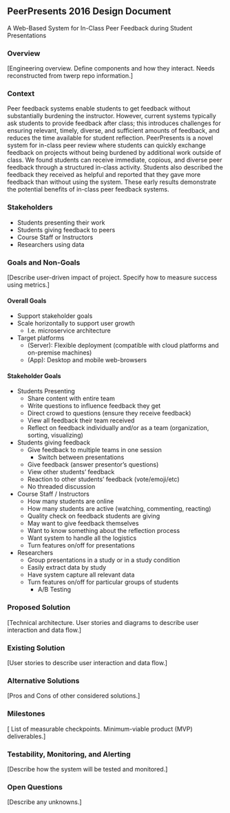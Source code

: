 ## PeerPresents 2016 Design Document ##
A Web-Based System for In-Class Peer Feedback during Student Presentations


### Overview
[Engineering overview. Define components and how they interact. Needs reconstructed from twerp repo information.]

### Context
Peer feedback systems enable students to get feedback without substantially burdening the instructor. However, current systems typically ask students to provide feedback after class; this introduces challenges for ensuring relevant, timely, diverse, and sufficient amounts of feedback, and reduces the time available for student reflection. PeerPresents is a novel system for in-class peer review where students can quickly exchange feedback on projects without being burdened by additional work outside of class. We found students can receive immediate, copious, and diverse peer feedback through a structured in-class activity. Students also described the feedback they received as helpful and reported that they gave more feedback than without using the system. These early results demonstrate the potential
benefits of in-class peer feedback systems.

### Stakeholders
* Students presenting their work
* Students giving feedback to peers
* Course Staff or Instructors
* Researchers using data

### Goals and Non-Goals
[Describe user-driven impact of project. Specify how to measure success using metrics.]

#### Overall Goals
* Support stakeholder goals
* Scale horizontally to support user growth
  * I.e. microservice architecture
* Target platforms
  * (Server): Flexible deployment (compatible with cloud platforms and on-premise machines)
  * (App): Desktop and mobile web-browsers

#### Stakeholder Goals
* Students Presenting
  * Share content with entire team
  * Write questions to influence feedback they get
  * Direct crowd to questions (ensure they receive feedback)
  * View all feedback their team received
  * Reflect on feedback individually and/or as a team (organization, sorting, visualizing)
* Students giving feedback
  * Give feedback to multiple teams in one session
    * Switch between presentations
  * Give feedback (answer presentor’s questions)
  * View other students’ feedback
  * Reaction to other students’ feedback (vote/emoji/etc)
  * No threaded discussion
* Course Staff / Instructors
  * How many students are online
  * How many students are active (watching, commenting, reacting)
  * Quality check on feedback students are giving
  * May want to give feedback themselves
  * Want to know something about the reflection process
  * Want system to handle all the logistics
  * Turn features on/off for presentations
* Researchers
  * Group presentations in a study or in a study condition
  * Easily extract data by study
  * Have system capture all relevant data
  * Turn features on/off for particular groups of students
    * A/B Testing

### Proposed Solution
[Technical architecture. User stories and diagrams to describe user interaction and data flow.]

### Existing Solution
[User stories to describe user interaction and data flow.]

### Alternative Solutions
[Pros and Cons of other considered solutions.]

### Milestones
[ List of measurable checkpoints. Minimum-viable product (MVP) deliverables.]

### Testability, Monitoring, and Alerting
[Describe how the system will be tested and monitored.]

### Open Questions
[Describe any unknowns.]



